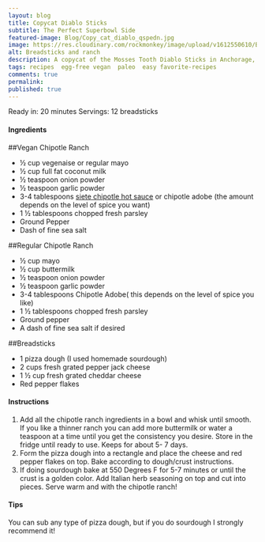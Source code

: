 ```yaml
---
layout: blog
title: Copycat Diablo Sticks
subtitle: The Perfect Superbowl Side
featured-image: Blog/Copy_cat_diablo_qspedn.jpg
image: https://res.cloudinary.com/rockmonkey/image/upload/v1612550610/Blog/Copy_cat_diablo_qspedn.jpg
alt: Breadsticks and ranch
description: A copycat of the Mosses Tooth Diablo Sticks in Anchorage, Alaska!
tags: recipes  egg-free vegan  paleo  easy favorite-recipes
comments: true
permalink:
published: true
---
```


Ready in: 20 minutes
Servings: 12 breadsticks  

#### Ingredients
##Vegan Chipotle Ranch
* ½ cup vegenaise or regular mayo
* ½ cup full fat coconut milk
* ½ teaspoon onion powder
* ½ teaspoon garlic powder
* 3-4 tablespoons [siete chipotle hot sauce](https://www.amazon.com/gp/product/B07P38KPXS/ref=as_li_qf_asin_il_tl?ie=UTF8&tag=h3withlaura-20&creative=9325&linkCode=as2&creativeASIN=B07P38KPXS&linkId=5c70fad935e5472cf2ffcb8156bec45a) or chipotle adobe (the amount depends on the level of spice you want)
* 1 ½ tablespoons chopped fresh parsley
* Ground Pepper
* Dash of fine sea salt

##Regular Chipotle Ranch
* ½ cup mayo
* ½ cup buttermilk
* ½ teaspoon onion powder
* ½ teaspoon garlic powder
* 3-4 tablespoons Chipotle Adobe( this depends on the level of spice you like)
* 1 ½ tablespoons chopped fresh parsley
* Ground pepper
* A dash of fine sea salt if desired

##Breadsticks
* 1 pizza dough (I used homemade sourdough)
* 2 cups fresh grated pepper jack cheese
* 1 ½ cup fresh grated cheddar cheese
* Red pepper flakes


#### Instructions
1. Add all the chipotle ranch ingredients in a bowl and whisk until smooth. If you like a thinner ranch you can add more buttermilk or water a teaspoon at a time until you get the consistency you desire. Store in the fridge until ready to use. Keeps for about 5- 7 days.
2. Form the pizza dough into a rectangle and place the cheese and red pepper flakes on top. Bake according to dough/crust instructions.
3. If doing sourdough bake at 550 Degrees F for 5-7 minutes or until the crust is a golden color. Add Italian herb seasoning on top and cut into pieces. Serve warm and with the chipotle ranch!


#### Tips
You can sub any type of pizza dough, but if you do sourdough I strongly recommend it!
